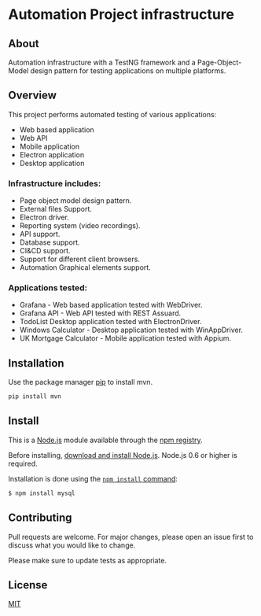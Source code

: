 # Automation Project infrastructure 


## About

Automation infrastructure with a TestNG framework and a Page-Object-Model design pattern for testing applications on multiple platforms.


## Overview

This project performs automated testing of various applications:
* Web based application
* Web API
* Mobile application
* Electron application
* Desktop application

### Infrastructure includes:

* Page object model design pattern.
* External files Support.
* Electron driver.
* Reporting system (video recordings).
* API support.
* Database support.
* CI&CD support.
* Support for different client browsers.
* Automation Graphical elements support.

### Applications tested:

* Grafana - Web based application tested with WebDriver.
* Grafana API - Web API tested with REST Assuard.
* TodoList Desktop application tested with ElectronDriver.
* Windows Calculator - Desktop application tested with WinAppDriver.
* UK Mortgage Calculator - Mobile application tested with Appium.
## Installation

Use the package manager [pip](https://pip.pypa.io/en/stable/) to install mvn.

```bash
pip install mvn
```
## Install

This is a [Node.js](https://nodejs.org/en/) module available through the
[npm registry](https://www.npmjs.com/).

Before installing, [download and install Node.js](https://nodejs.org/en/download/).
Node.js 0.6 or higher is required.

Installation is done using the
[`npm install` command](https://docs.npmjs.com/getting-started/installing-npm-packages-locally):

```sh
$ npm install mysql
```
## Contributing
Pull requests are welcome. For major changes, please open an issue first to discuss what you would like to change.

Please make sure to update tests as appropriate.

## License
[MIT](https://choosealicense.com/licenses/mit/)
